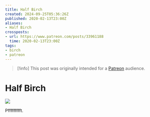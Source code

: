 ```yaml
---
title: Half Birch
created: 2024-09-25T05:36:26Z
published: 2020-02-13T23:00Z
aliases:
- Half Birch
crossposts:
- url: https://www.patreon.com/posts/33961188
  time: 2020-02-13T23:00Z
tags:
- birch
- patreon
---
```


> [!info]
> This post was originally intended for a [Patreon](../tags/patreon.md) audience.

# Half Birch

![](202002132300-birch.png)

Pffffffffft.
